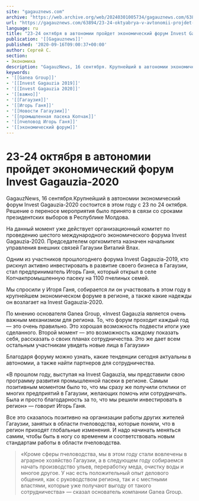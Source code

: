 ```yaml
---
site: "gagauznews.com"
archive: "https://web.archive.org/web/20240301005734/gagauznews.com/63894/23-24-oktyabrya-v-avtonomii-projdet-ekonomicheskij-forum-invest-gagauzia-2020.html"
url: "https://gagauznews.com/63894/23-24-oktyabrya-v-avtonomii-projdet-ekonomicheskij-forum-invest-gagauzia-2020.html"
language: ru
title: "23-24 октября в автономии пройдет экономический форум Invest Gagauzia-2020"
publication: '[[Gagauznews]]'
published: '2020-09-16T09:00:37+00:00'
author: Сергей С.
section:
- Экономика
description: "GagauzNews, 16 сентября. Крупнейший в автономии экономический форум Invest Gagauzia-2020 состоится в этом году с 23 по 24 октября. Решение о переносе мероприятия было принято в связи со сроками президентских выборов в Республике Молдова. На данный момент уже действует организационный комитет по проведению шестого международного экономического форума Invest Gagauzia-2020. Председателем оргкомитета назначен начальник управления внешних связей Гагаузии Виталий Влах. Одним из участников прошлогоднего форума Invest Gagauzia-2019, кто рискнул активно инвестировать в развитие своего бизнеса в Гагаузии, стал предприниматель Игорь Ганя, который открыл в селе Копчак промышленную пасеку на 1100 пчелиных семей. Мы спросили у Игоря Ганя, собирается ли он участвовать […]"
keywords:
- '[[Ganea Group]]'
- '[[Invest Gagauzia 2019]]'
- '[[Invest Gagauzia 2020]]'
- '[[важно]]'
- '[[Гагаузия]]'
- '[[Игорь Ганя]]'
- '[[Новости Гагаузии]]'
- '[[промышленная пасека Копчак]]'
- '[[пчеловод Игорь Ганя]]'
- '[[экономический форум]]'
---
```


# 23-24 октября в автономии пройдет экономический форум Invest Gagauzia-2020

GagauzNews, 16 сентября.Крупнейший в автономии экономический форум Invest Gagauzia-2020 состоится в этом году с 23 по 24 октября. Решение о переносе мероприятия было принято в связи со сроками президентских выборов в Республике Молдова.

На данный момент уже действует организационный комитет по проведению шестого международного экономического форума Invest Gagauzia-2020. Председателем оргкомитета назначен начальник управления внешних связей Гагаузии Виталий Влах.

Одним из участников прошлогоднего форума Invest Gagauzia-2019, кто рискнул активно инвестировать в развитие своего бизнеса в Гагаузии, стал предприниматель Игорь Ганя, который открыл в селе Копчакпромышленную пасеку на 1100 пчелиных семей.

Мы спросили у Игоря Ганя, собирается ли он участвовать в этом году в крупнейшем экономическом форуме в регионе, а также какие надежды он возлагает на Invest Gagauzia-2020.

По мнению основателя Ganea Group, «Invest Gagauzia является очень важным механизмом для региона. То, что форум проходит каждый год — это очень правильно. Это хорошая возможность подвести итоги уже сделанного. Второй момент — это возможность каждому показать себя, рассказать о своих планах сотрудничества. Это же дает всем остальным участникам увидеть новые лица в Гагаузии»

Благодаря форуму можно узнать, какие тенденции сегодня актуальны в автономии, а также найти партнеров для сотрудничества.

«В прошлом году, выступая на Invest Gagauzia, мы представили свою программу развития промышленной пасеки в регионе. Самым позитивным моментом было то, что мы сразу же получили отклики от многих предприятий в Гагаузии, желающих помочь или сотрудничать. Была и просто благодарность за то, что мы решили инвестировать в регион» — говорит Игорь Ганя.

Все это сказалось позитивно на организации работы других жителей Гагаузии, занятых в области пчеловодства, которые поняли, что в регион приходят глобальные изменения. И надо начинать меняться самим, чтобы быть в ногу со временем и соответствовать новым стандартам работы в области пчеловодства.

> «Кроме сферы пчеловодства, мы в этом году стали вовлечены в аграрное хозяйство Гагаузии, а в следующем году собираемся начать производство ульев, переработку меда, очистку воды и многое другое. У нас есть положительный опыт делового общения, как с руководством региона, так и с местными властями, которые уже получают выгоду от такого сотрудничества» — сказал основатель компании Ganea Group.